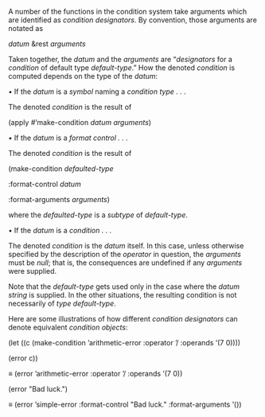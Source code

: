  



A number of the functions in the condition system take arguments which are identified as *condition designators*. By convention, those arguments are notated as 



*datum* &rest *arguments* 



Taken together, the *datum* and the *arguments* are “*designators* for a *condition* of default type *default-type*.” How the denoted *condition* is computed depends on the type of the *datum*: 



*•* If the *datum* is a *symbol* naming a *condition type . . .* 



The denoted *condition* is the result of 



(apply #’make-condition *datum arguments*) 







 



 



*•* If the *datum* is a *format control . . .* 



The denoted *condition* is the result of 



(make-condition *defaulted-type* 



:format-control *datum* 



:format-arguments *arguments*) 



where the *defaulted-type* is a *subtype* of *default-type*. 



*•* If the *datum* is a *condition . . .* 



The denoted *condition* is the *datum* itself. In this case, unless otherwise specified by the description of the *operator* in question, the *arguments* must be *null*; that is, the consequences are undefined if any *arguments* were supplied. 



Note that the *default-type* gets used only in the case where the *datum string* is supplied. In the other situations, the resulting condition is not necessarily of *type default-type*. 



Here are some illustrations of how different *condition designators* can denote equivalent *condition objects*: 



(let ((c (make-condition ’arithmetic-error :operator ’/ :operands ’(7 0)))) 



(error c)) 



*≡* (error ’arithmetic-error :operator ’/ :operands ’(7 0)) 



(error "Bad luck.") 



*≡* (error ’simple-error :format-control "Bad luck." :format-arguments ’()) 



